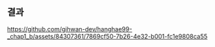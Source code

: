 ## 결과
https://github.com/gihwan-dev/hanghae99-_chap1_b/assets/84307361/7869cf50-7b26-4e32-b001-fc1e9808ca55
